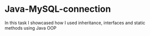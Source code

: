# Java-MySQL-connection
In this task I showcased how I used inheritance, interfaces and static methods using Java OOP
